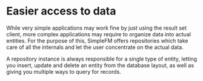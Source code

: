 # Easier access to data

While very simple applications may work fine by just using the result set client, more complex applications may require
to organize data into actual entities. For the purpose of this, SimpleFM offers repositories which take care of all the
internals and let the user concentrate on the actual data.

A repository instance is always responsible for a single type of entity, letting you insert, update and delete an entity
from the database layout, as well as giving you multiple ways to query for records.
